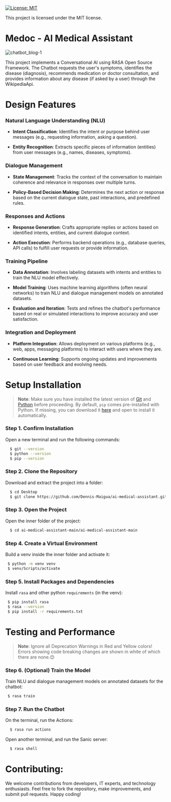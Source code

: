 [![License: MIT](https://img.shields.io/badge/License-MIT-yellow.svg)](https://opensource.org/licenses/MIT)

This project is licensed under the MIT license.

# Medoc - AI Medical Assistant

![chatbot_blog-1](https://github.com/Dennis-Maigua/ai-medical-assistant/assets/32156551/37f7de8b-e13c-42fd-a711-09d6122677cb)

This project implements a Conversational AI using RASA Open Source Framework. The Chatbot requests the user's symptoms, identifies the disease (diagnosis), recommends medication or doctor consultation, and provides information about any disease (if asked by a user) through the WikipediaApi.

# Design Features

### Natural Language Understanding (NLU)

- **Intent Classification**: Identifies the intent or purpose behind user messages (e.g., requesting information, asking a question).

- **Entity Recognition**: Extracts specific pieces of information (entities) from user messages (e.g., names, diseases, symptoms).

### Dialogue Management

- **State Management**: Tracks the context of the conversation to maintain coherence and relevance in responses over multiple turns.

- **Policy-Based Decision Making**: Determines the next action or response based on the current dialogue state, past interactions, and predefined rules.

### Responses and Actions

- **Response Generation**: Crafts appropriate replies or actions based on identified intents, entities, and current dialogue context.

- **Action Execution**: Performs backend operations (e.g., database queries, API calls) to fulfill user requests or provide information.
  
### Training Pipeline

- **Data Annotation**: Involves labeling datasets with intents and entities to train the NLU model effectively.

- **Model Training**: Uses machine learning algorithms (often neural networks) to train NLU and dialogue management models on annotated datasets.

- **Evaluation and Iteration**: Tests and refines the chatbot's performance based on real or simulated interactions to improve accuracy and user satisfaction.

### Integration and Deployment

- **Platform Integration**: Allows deployment on various platforms (e.g., web, apps, messaging platforms) to interact with users where they are.

- **Continuous Learning**: Supports ongoing updates and improvements based on user feedback and evolving needs.

# Setup Installation

>**Note**: Make sure you have installed the latest version of [Git](https://git-scm.com/downloads) and [Python](https://www.python.org/downloads/release/python-31011/) before proceeding. By default, `pip` comes pre-installed with Python. If missing, you can download it [here](https://bootstrap.pypa.io/get-pip.py) and open to install it automatically.

### Step 1. Confirm Installation

Open a new terminal and run the following commands:

  ```bash
    $ git --version
    $ python --version
    $ pip --version
  ```

### Step 2. Clone the Repository

Download and extract the project into a folder:

  ```bash
    $ cd Desktop
    $ git clone https://github.com/Dennis-Maigua/ai-medical-assistant.git
  ```

### Step 3. Open the Project

Open the inner folder of the project:

  ```bash
    $ cd ai-medical-assistant-main/ai-medical-assistant-main
  ```

### Step 4. Create a Virtual Environment

Build a venv inside the inner folder and activate it:

  ```bash
   $ python -m venv venv
   $ venv/Scripts/activate
  ```
   
### Step 5. Install Packages and Dependencies

Install `rasa` and other python `requirements` (in the venv):
  
  ```bash
   $ pip install rasa
   $ rasa --version 
   $ pip install -r requirements.txt
  ```

# Testing and Performance

>**Note**: Ignore all Deprecation Warnings in Red and Yellow colors! Errors showing code breaking changes are shown in white of which there are none.😊

### Step 6. (Optional) Train the Model

Train NLU and dialogue management models on annotated datasets for the chatbot:
  
  ```bash
   $ rasa train
  ```

### Step 7. Run the Chatbot

On the terminal, run the Actions:

  ```bash
    $ rasa run actions
  ```

Open another terminal, and run the Sanic server:

  ```bash
    $ rasa shell
  ```

# Contributing:

We welcome contributions from developers, IT experts, and technology enthusiasts. Feel free to fork the repository, make improvements, and submit pull requests. Happy coding!